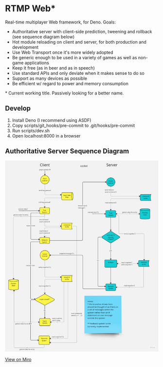 
# RTMP Web*

Real-time multiplayer Web framework, for Deno. Goals:

- Authoritative server with client-side prediction, tweening and rollback (see sequence diagram below)
- Hot module reloading on client and server, for both production and development
- Use Web Transport once it's more widely adopted
- Be generic enough to be used in a variety of games as well as non-game applications
- Keep it free (as in beer and as in speech)
- Use standard APIs and only deviate when it makes sense to do so
- Support as many devices as possible
- Be efficient w/ regard to power and memory consumption

\* Current working title. Passively looking for a better name.


## Develop

1. Install Deno (I recommend using ASDF)
1. Copy scripts/git_hooks/pre-commit to .git/hooks/pre-commit
2. Run scripts/dev.sh
3. Open localhost:8000 in a browser

## Authoritative Server Sequence Diagram
![Authoritative Server Sequence Diagram](./auth_server_seq_diagram.jpg)

[View on Miro](https://miro.com/app/board/uXjVMZ4l_4o=/?share_link_id=837242552602)

